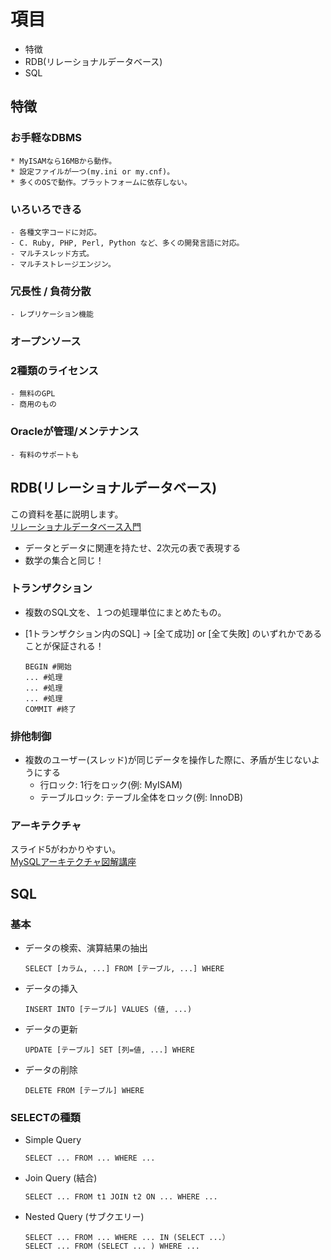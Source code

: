 # 項目
 * 特徴
 * RDB(リレーショナルデータベース)
 * SQL

## 特徴
### お手軽なDBMS
    * MyISAMなら16MBから動作。
    * 設定ファイルが一つ(my.ini or my.cnf)。
    * 多くのOSで動作。プラットフォームに依存しない。

### いろいろできる
    - 各種文字コードに対応。
    - C. Ruby, PHP, Perl, Python など、多くの開発言語に対応。
    - マルチスレッド方式。
    - マルチストレージエンジン。

### 冗長性 / 負荷分散
    - レプリケーション機能

### オープンソース

### 2種類のライセンス
    - 無料のGPL
    - 商用のもの

### Oracleが管理/メンテナンス
    - 有料のサポートも

## RDB(リレーショナルデータベース)
この資料を基に説明します。  
[リレーショナルデータベース入門](https://www.sraoss.co.jp/event_seminar/2008/what_is_rdb.pdf)

 * データとデータに関連を持たせ、2次元の表で表現する
 * 数学の集合と同じ！

### トランザクション
 * 複数のSQL文を、１つの処理単位にまとめたもの。  
 * [1トランザクション内のSQL] -> [全て成功] or [全て失敗] のいずれかであることが保証される！

     ```
     BEGIN #開始
     ... #処理
     ... #処理
     ... #処理
     COMMIT #終了
     ```

### 排他制御
 * 複数のユーザー(スレッド)が同じデータを操作した際に、矛盾が生じないようにする
    * 行ロック: 1行をロック(例: MyISAM)
    * テーブルロック: テーブル全体をロック(例: InnoDB)

### アーキテクチャ
  スライド5がわかりやすい。  
  [MySQLアーキテクチャ図解講座](https://www.slideshare.net/nippondanji/mysql-64455514)

## SQL
### 基本
 * データの検索、演算結果の抽出
    ```
    SELECT [カラム, ...] FROM [テーブル, ...] WHERE
    ```
 * データの挿入
    ```
    INSERT INTO [テーブル] VALUES (値, ...)
    ```
 * データの更新
    ```
    UPDATE [テーブル] SET [列=値, ...] WHERE
    ```
 * データの削除
    ```
    DELETE FROM [テーブル] WHERE
    ```

### SELECTの種類
 * Simple Query
    ```
    SELECT ... FROM ... WHERE ...
    ```
 * Join Query (結合)
    ```
    SELECT ... FROM t1 JOIN t2 ON ... WHERE ...
    ```
 * Nested Query (サブクエリー)
    ```
    SELECT ... FROM ... WHERE ... IN (SELECT ...）
    SELECT ... FROM (SELECT ... ) WHERE ...
    ```
